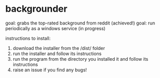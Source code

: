 # backgrounder
goal: grabs the top-rated background from reddit (achieved!)
goal: run periodically as a windows service (in progress)

instructions to install:
1) download the installer from the /dist/ folder
2) run the installer and follow its instructions
3) run the program from the directory you installed it and follow its instructions
4) raise an issue if you find any bugs!
